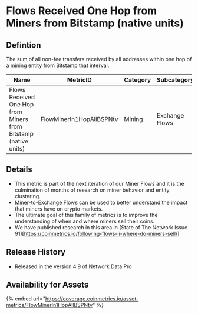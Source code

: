 # Flows Received One Hop from Miners from Bitstamp (native units)

## Defintion

The sum of all non-fee transfers received by all addresses within one hop of a mining entity from Bitstamp that interval.

| Name                                                            | MetricID                 | Category | Subcategory    | Type | Unit         | Interval |
| --------------------------------------------------------------- | ------------------------ | -------- | -------------- | ---- | ------------ | -------- |
| Flows Received One Hop from Miners from Bitstamp (native units) | FlowMinerIn1HopAllBSPNtv | Mining   | Exchange Flows | Sum  | Native units | 1 day    |

## Details

* This metric is part of the next iteration of our Miner Flows and it is the culmination of months of research on miner behavior and entity clustering.
* Miner-to-Exchange Flows can be used to better understand the impact that miners have on crypto markets.
* The ultimate goal of this family of metrics is to improve the understanding of when and where miners sell their coins.
* We have published research in this area in (State of The Network Issue 91)\[https://coinmetrics.io/following-flows-ii-where-do-miners-sell/]

## Release History

* Released in the version 4.9 of Network Data Pro

## Availability for Assets

{% embed url="https://coverage.coinmetrics.io/asset-metrics/FlowMinerIn1HopAllBSPNtv" %}

